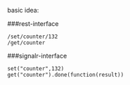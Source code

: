 ﻿basic idea:

###rest-interface

	/set/counter/132
	/get/counter

###signalr-interface

	set("counter",132)
	get("counter").done(function(result))